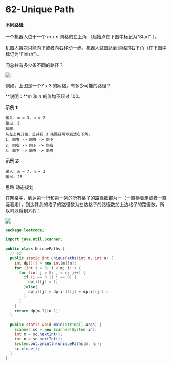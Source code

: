 # 62-Unique Path

#### [不同路径](https://leetcode-cn.com/problems/unique-paths/)

一个机器人位于一个 *m x n* 网格的左上角 （起始点在下图中标记为“Start” ）。

机器人每次只能向下或者向右移动一步。机器人试图达到网格的右下角（在下图中标记为“Finish”）。

问总共有多少条不同的路径？

![](http://ww1.sinaimg.cn/large/d0055ab3ly1g25wv39v66j20b4053gll.jpg)

例如，上图是一个7 x 3 的网格。有多少可能的路径？

**说明：***m* 和 *n* 的值均不超过 100。

**示例 1:**

```
输入: m = 3, n = 2
输出: 3
解释:
从左上角开始，总共有 3 条路径可以到达右下角。
1. 向右 -> 向右 -> 向下
2. 向右 -> 向下 -> 向右
3. 向下 -> 向右 -> 向右
```

**示例 2:**

```
输入: m = 7, n = 3
输出: 28
```

思路 动态规划

在网格中，到达第一行和第一列的所有格子的路径数都为一（一直横着走或者一直竖着走），到达其余的格子的路径数为左边格子的路径数加上边格子的路径数，所以可以得到方程：

![](http://ww1.sinaimg.cn/large/d0055ab3ly1g25xn5hrv3g20b301jq2p.gif)

```java
package leetcode;

import java.util.Scanner;

public class UniquePaths {
  // 62
  public static int uniquePaths(int m, int n) {
    int dp[][] = new int[m][n];
    for (int i = 0; i < m; i++) {
      for (int j = 0; j < n; j++) {
        if (i == 0 || j == 0) {
          dp[i][j] = 1;
        }else{
          dp[i][j] = dp[i-1][j] + dp[i][j-1];
        }
      }
    }
    return dp[m-1][n-1];
  }

  public static void main(String[] args) {
    Scanner sc = new Scanner(System.in);
    int m = sc.nextInt();
    int n = sc.nextInt();
    System.out.println(uniquePaths(m, n));
    sc.close();
  }
}
```